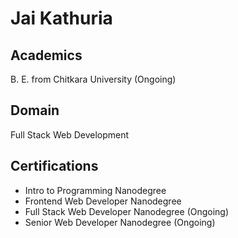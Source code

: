 # Jai Kathuria 
## Academics 
B. E. from Chitkara University (Ongoing) 
## Domain
Full Stack Web Development 
## Certifications 
* Intro to Programming Nanodegree 
* Frontend Web Developer Nanodegree 
* Full Stack Web Developer Nanodegree (Ongoing) 
* Senior Web Developer Nanodegree (Ongoing) 

